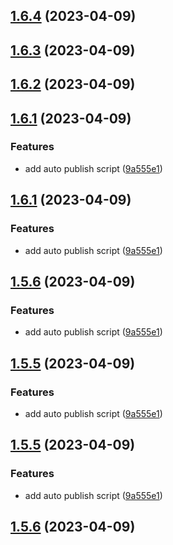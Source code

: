 ## [1.6.4](https://github.com/weitanai/file-exports/compare/v1.6.1...v1.6.4) (2023-04-09)



## [1.6.3](https://github.com/weitanai/file-exports/compare/v1.6.1...v1.6.3) (2023-04-09)



## [1.6.2](https://github.com/weitanai/file-exports/compare/v1.6.1...v1.6.2) (2023-04-09)



## [1.6.1](https://github.com/weitanai/file-exports/compare/v1.0.4...v1.6.1) (2023-04-09)


### Features

* add auto publish script ([9a555e1](https://github.com/weitanai/file-exports/commit/9a555e1fd3850e69bc024eed4ac1d096a9131e74))



## [1.6.1](https://github.com/weitanai/file-exports/compare/v1.0.4...v1.6.1) (2023-04-09)


### Features

* add auto publish script ([9a555e1](https://github.com/weitanai/file-exports/commit/9a555e1fd3850e69bc024eed4ac1d096a9131e74))



## [1.5.6](https://github.com/weitanai/file-exports/compare/v1.0.4...v1.5.6) (2023-04-09)


### Features

* add auto publish script ([9a555e1](https://github.com/weitanai/file-exports/commit/9a555e1fd3850e69bc024eed4ac1d096a9131e74))



## [1.5.5](https://github.com/weitanai/file-exports/compare/v1.0.4...v1.5.5) (2023-04-09)


### Features

* add auto publish script ([9a555e1](https://github.com/weitanai/file-exports/commit/9a555e1fd3850e69bc024eed4ac1d096a9131e74))



## [1.5.5](https://github.com/weitanai/file-exports/compare/v1.0.4...v1.5.5) (2023-04-09)


### Features

* add auto publish script ([9a555e1](https://github.com/weitanai/file-exports/commit/9a555e1fd3850e69bc024eed4ac1d096a9131e74))



## [1.5.6](https://github.com/weitanai/file-exports/compare/v1.0.4...v1.5.6) (2023-04-09)



